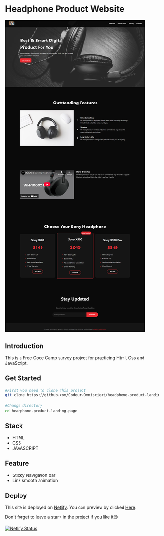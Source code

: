 # Headphone Product Website

![Home image](./Headphone%20Product%20Landing%20Page.png)

## Introduction

This is a Free Code Camp survey project for practicing Html, Css and JavaScript.

## Get Started

```bash
#First you need to clone this project
git clone https://github.com/Codeur-Omniscient/headphone-product-landing-page

#Change directory
cd headphone-product-landing-page
```

## Stack

- HTML
- CSS
- JAVASCRIPT

## Feature

- Sticky Navigation bar
- Link smooth animation

## Deploy

This site is deployed on [Netlify](Netlify.com). You can preview by clicked [Here](https://headphone-product-codeur-omniscient.netlify.app/).

Don't forget to leave a star⭐ in the project if you like it😊

[![Netlify Status](https://api.netlify.com/api/v1/badges/c75f7108-12c1-4e88-9fa0-cabe9f0bb7c4/deploy-status)](https://app.netlify.com/sites/headphone-product-codeur-omniscient/deploys)
